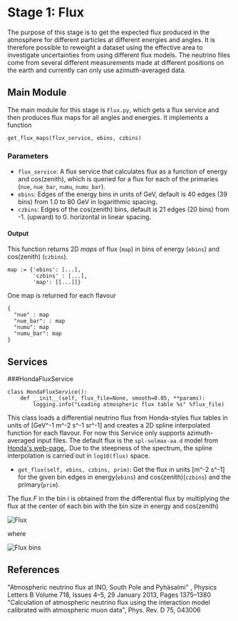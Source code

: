 # Stage 1: Flux

The purpose of this stage is to get the expected flux produced in the atmosphere for different particles at different energies and angles. It is therefore possible to reweight a dataset using the effective area to investigate uncertainties from using different flux models. The neutrino files come from several different measurements made at different positions on the earth and currently can only use azimuth-averaged data. 

## Main Module

The main module for this stage is `Flux.py`, which gets a flux service and then produces flux maps for all angles and energies. It implements a function

```get_flux_maps(flux_service, ebins, czbins)```

### Parameters

*  `flux_service`: A flux service that calculates flux as a function of energy and cos(zenith), which is queried for a flux for each of the primaries (`nue`, `nue_bar`, `numu`, `numu_bar`).
*  `ebins`: Edges of the energy bins in units of GeV, default is 40 edges (39 bins) from 1.0 to 80 GeV in logarithmic spacing. 
*  `czbins`: Edges of the cos(zenith) bins, default is 21 edges (20 bins) from -1. (upward) to 0. horizontal in linear spacing.

  
#### Output

This function returns 2D _maps_ of flux (`map`) in bins of energy (`ebins`) and cos(zenith) (`czbins`).
```
map := {'ebins': [...],
        'czbins' : [...],
        'map': [[...]]}
```
One map is returned for each flavour
```
{
  "nue" : map
  "nue_bar": : map   
  "numu": map
  "numu_bar": map
}
```

## Services

###HondaFluxService

```
class HondaFluxService():
    def __init__(self, flux_file=None, smooth=0.05, **params):
        logging.info("Loading atmospheric flux table %s" %flux_file)
```

This class loads a differential neutrino flux from Honda-styles flux tables in units of [GeV^-1 m^-2 s^-1 sr^-1] and creates a 2D spline interpolated function for each flavour. For now this Service only supports azimuth-averaged input files. The default flux is the `spl-solmax-aa.d` model from [Honda's web-page.](http://www.icrr.u-tokyo.ac.jp/~mhonda/). Due to the steepness of the spectrum, the spline interpolation is carried out in `log10(flux)` space.

* `get_flux(self, ebins, czbins, prim)`: Get the flux in units [m^-2 s^-1] for the given bin edges in energy(`ebins`) and cos(zenith)(`czbins`) and the primary(`prim`).

The flux _F_ in the bin _i_ is obtained from the differential flux by multiplying the flux at the center of each bin with the bin size in energy and cos(zenith)

![Flux](flux.png)

where

![Flux bins](flux-bins.png)


## References

"Atmospheric neutrino flux at INO, South Pole and Pyhäsalmi" , Physics Letters B Volume 718, Issues 4–5, 29 January 2013, Pages 1375–1380   
"Calculation of atmospheric neutrino flux using the interaction model calibrated with atmospheric muon data", Phys. Rev. D 75, 043006 
